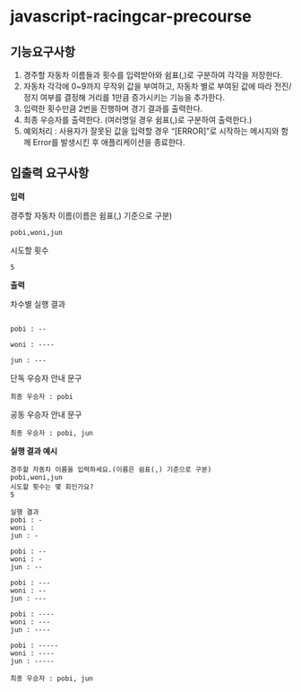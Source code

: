 # javascript-racingcar-precourse

## 기능요구사항
1. 경주할 자동차 이름들과 횟수를 입력받아와 쉼표(,)로 구분하여 각각을 저장한다.
2. 자동차 각각에 0~9까지 무작위 값을 부여하고, 자동차 별로 부여된 값에 따라 전진/정지 여부를 결정해 거리를 1만큼 증가시키는 기능을 추가한다.
3. 입력한 횟수만큼 2번을 진행하며 경기 결과를 출력한다. 
4. 최종 우승자를 출력한다. (여러명일 경우 쉼표(,)로 구분하여 출력한다.)
5. 예외처리 : 사용자가 잘못된 값을 입력할 경우 “[ERROR]”로 시작하는 메시지와 함께 Error를 발생시킨 후 애플리케이션을 종료한다.

## 입출력 요구사항
**입력**

경주할 자동차 이름(이름은 쉼표(,) 기준으로 구분)
~~~
pobi,woni,jun
~~~
시도할 횟수
~~~
5
~~~



**출력**

차수별 실행 결과
~~~

pobi : --

woni : ----

jun : ---
~~~

단독 우승자 안내 문구
~~~
최종 우승자 : pobi
~~~
공동 우승자 안내 문구
~~~
최종 우승자 : pobi, jun
~~~




**실행 결과 예시**
~~~
경주할 자동차 이름을 입력하세요.(이름은 쉼표(,) 기준으로 구분)
pobi,woni,jun
시도할 횟수는 몇 회인가요?
5

실행 결과
pobi : -
woni : 
jun : -

pobi : --
woni : -
jun : --

pobi : ---
woni : --
jun : ---

pobi : ----
woni : ---
jun : ----

pobi : -----
woni : ----
jun : -----

최종 우승자 : pobi, jun
~~~
